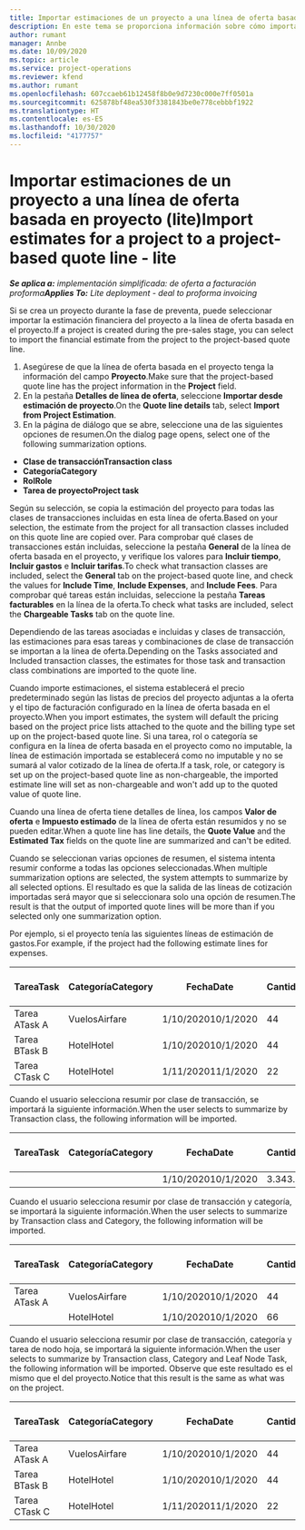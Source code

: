 ```yaml
---
title: Importar estimaciones de un proyecto a una línea de oferta basada en proyecto (lite)
description: En este tema se proporciona información sobre cómo importar estimaciones de un proyecto a una línea de oferta.
author: rumant
manager: Annbe
ms.date: 10/09/2020
ms.topic: article
ms.service: project-operations
ms.reviewer: kfend
ms.author: rumant
ms.openlocfilehash: 607ccaeb61b12458f8b0e9d7230c000e7ff0501a
ms.sourcegitcommit: 625878bf48ea530f3381843be0e778cebbbf1922
ms.translationtype: HT
ms.contentlocale: es-ES
ms.lasthandoff: 10/30/2020
ms.locfileid: "4177757"
---
```

# <a name="import-estimates-for-a-project-to-a-project-based-quote-line---lite"></a><span data-ttu-id="a0cd6-103">Importar estimaciones de un proyecto a una línea de oferta basada en proyecto (lite)</span><span class="sxs-lookup"><span data-stu-id="a0cd6-103">Import estimates for a project to a project-based quote line - lite</span></span>

<span data-ttu-id="a0cd6-104">_**Se aplica a:** implementación simplificada: de oferta a facturación proforma_</span><span class="sxs-lookup"><span data-stu-id="a0cd6-104">_**Applies To:** Lite deployment - deal to proforma invoicing_</span></span>

<span data-ttu-id="a0cd6-105">Si se crea un proyecto durante la fase de preventa, puede seleccionar importar la estimación financiera del proyecto a la línea de oferta basada en el proyecto.</span><span class="sxs-lookup"><span data-stu-id="a0cd6-105">If a project is created during the pre-sales stage, you can select to import the financial estimate from the project to the project-based quote line.</span></span>

1. <span data-ttu-id="a0cd6-106">Asegúrese de que la línea de oferta basada en el proyecto tenga la información del campo **Proyecto**.</span><span class="sxs-lookup"><span data-stu-id="a0cd6-106">Make sure that the project-based quote line has the project information in the **Project** field.</span></span>
2. <span data-ttu-id="a0cd6-107">En la pestaña **Detalles de línea de oferta**, seleccione **Importar desde estimación de proyecto**.</span><span class="sxs-lookup"><span data-stu-id="a0cd6-107">On the **Quote line details** tab, select **Import from Project Estimation**.</span></span>
3. <span data-ttu-id="a0cd6-108">En la página de diálogo que se abre, seleccione una de las siguientes opciones de resumen.</span><span class="sxs-lookup"><span data-stu-id="a0cd6-108">On the dialog page opens, select one of the following summarization options.</span></span>

  - <span data-ttu-id="a0cd6-109">**Clase de transacción**</span><span class="sxs-lookup"><span data-stu-id="a0cd6-109">**Transaction class**</span></span>
  - <span data-ttu-id="a0cd6-110">**Categoría**</span><span class="sxs-lookup"><span data-stu-id="a0cd6-110">**Category**</span></span>
  - <span data-ttu-id="a0cd6-111">**Rol**</span><span class="sxs-lookup"><span data-stu-id="a0cd6-111">**Role**</span></span> 
  - <span data-ttu-id="a0cd6-112">**Tarea de proyecto**</span><span class="sxs-lookup"><span data-stu-id="a0cd6-112">**Project task**</span></span>

<span data-ttu-id="a0cd6-113">Según su selección, se copia la estimación del proyecto para todas las clases de transacciones incluidas en esta línea de oferta.</span><span class="sxs-lookup"><span data-stu-id="a0cd6-113">Based on your selection, the estimate from the project for all transaction classes included on this quote line are copied over.</span></span> <span data-ttu-id="a0cd6-114">Para comprobar qué clases de transacciones están incluidas, seleccione la pestaña **General** de la línea de oferta basada en el proyecto, y verifique los valores para **Incluir tiempo**, **Incluir gastos** e **Incluir tarifas**.</span><span class="sxs-lookup"><span data-stu-id="a0cd6-114">To check what transaction classes are included, select the **General** tab on the project-based quote line, and check the values for **Include Time**, **Include Expenses**, and **Include Fees**.</span></span>  <span data-ttu-id="a0cd6-115">Para comprobar qué tareas están incluidas, seleccione la pestaña **Tareas facturables** en la línea de la oferta.</span><span class="sxs-lookup"><span data-stu-id="a0cd6-115">To check what tasks are included, select the **Chargeable Tasks** tab on the quote line.</span></span>

<span data-ttu-id="a0cd6-116">Dependiendo de las tareas asociadas e incluidas y clases de transacción, las estimaciones para esas tareas y combinaciones de clase de transacción se importan a la línea de oferta.</span><span class="sxs-lookup"><span data-stu-id="a0cd6-116">Depending on the Tasks associated and Included transaction classes, the estimates for those task and transaction class combinations are imported to the quote line.</span></span>

<span data-ttu-id="a0cd6-117">Cuando importe estimaciones, el sistema establecerá el precio predeterminado según las listas de precios del proyecto adjuntas a la oferta y el tipo de facturación configurado en la línea de oferta basada en el proyecto.</span><span class="sxs-lookup"><span data-stu-id="a0cd6-117">When you import estimates, the system will default the pricing based on the project price lists attached to the quote and the billing type set up on the project-based quote line.</span></span> <span data-ttu-id="a0cd6-118">Si una tarea, rol o categoría se configura en la línea de oferta basada en el proyecto como no imputable, la línea de estimación importada se establecerá como no imputable y no se sumará al valor cotizado de la línea de oferta.</span><span class="sxs-lookup"><span data-stu-id="a0cd6-118">If a task, role, or category is set up on the project-based quote line as non-chargeable, the imported estimate line will set as non-chargeable and won't add up to the quoted value of quote line.</span></span>

<span data-ttu-id="a0cd6-119">Cuando una línea de oferta tiene detalles de línea, los campos **Valor de oferta** e **Impuesto estimado** de la línea de oferta están resumidos y no se pueden editar.</span><span class="sxs-lookup"><span data-stu-id="a0cd6-119">When a quote line has line details, the **Quote Value** and the **Estimated Tax** fields on the quote line are summarized and can't be edited.</span></span>

<span data-ttu-id="a0cd6-120">Cuando se seleccionan varias opciones de resumen, el sistema intenta resumir conforme a todas las opciones seleccionadas.</span><span class="sxs-lookup"><span data-stu-id="a0cd6-120">When multiple summarization options are selected, the system attempts to summarize by all selected options.</span></span> <span data-ttu-id="a0cd6-121">El resultado es que la salida de las líneas de cotización importadas será mayor que si seleccionara solo una opción de resumen.</span><span class="sxs-lookup"><span data-stu-id="a0cd6-121">The result is that the output of imported quote lines will be more than if you selected only one summarization option.</span></span>

<span data-ttu-id="a0cd6-122">Por ejemplo, si el proyecto tenía las siguientes líneas de estimación de gastos.</span><span class="sxs-lookup"><span data-stu-id="a0cd6-122">For example, if the project had the following estimate lines for expenses.</span></span>

| <span data-ttu-id="a0cd6-123">Tarea</span><span class="sxs-lookup"><span data-stu-id="a0cd6-123">Task</span></span> | <span data-ttu-id="a0cd6-124">Categoría</span><span class="sxs-lookup"><span data-stu-id="a0cd6-124">Category</span></span> | <span data-ttu-id="a0cd6-125">Fecha</span><span class="sxs-lookup"><span data-stu-id="a0cd6-125">Date</span></span> | <span data-ttu-id="a0cd6-126">Cantidad</span><span class="sxs-lookup"><span data-stu-id="a0cd6-126">Quantity</span></span> | <span data-ttu-id="a0cd6-127">Precio unitario</span><span class="sxs-lookup"><span data-stu-id="a0cd6-127">Unit price</span></span> | <span data-ttu-id="a0cd6-128">Importe</span><span class="sxs-lookup"><span data-stu-id="a0cd6-128">Amount</span></span> |
| --- | --- | --- | --- | --- | --- |
| <span data-ttu-id="a0cd6-129">Tarea A</span><span class="sxs-lookup"><span data-stu-id="a0cd6-129">Task A</span></span> | <span data-ttu-id="a0cd6-130">Vuelos</span><span class="sxs-lookup"><span data-stu-id="a0cd6-130">Airfare</span></span> | <span data-ttu-id="a0cd6-131">1/10/2020</span><span class="sxs-lookup"><span data-stu-id="a0cd6-131">10/1/2020</span></span> | <span data-ttu-id="a0cd6-132">4</span><span class="sxs-lookup"><span data-stu-id="a0cd6-132">4</span></span> | <span data-ttu-id="a0cd6-133">400</span><span class="sxs-lookup"><span data-stu-id="a0cd6-133">400</span></span> | <span data-ttu-id="a0cd6-134">1600</span><span class="sxs-lookup"><span data-stu-id="a0cd6-134">1600</span></span> |
| <span data-ttu-id="a0cd6-135">Tarea B</span><span class="sxs-lookup"><span data-stu-id="a0cd6-135">Task B</span></span> | <span data-ttu-id="a0cd6-136">Hotel</span><span class="sxs-lookup"><span data-stu-id="a0cd6-136">Hotel</span></span> | <span data-ttu-id="a0cd6-137">1/10/2020</span><span class="sxs-lookup"><span data-stu-id="a0cd6-137">10/1/2020</span></span> | <span data-ttu-id="a0cd6-138">4</span><span class="sxs-lookup"><span data-stu-id="a0cd6-138">4</span></span> | <span data-ttu-id="a0cd6-139">200</span><span class="sxs-lookup"><span data-stu-id="a0cd6-139">200</span></span> | <span data-ttu-id="a0cd6-140">800</span><span class="sxs-lookup"><span data-stu-id="a0cd6-140">800</span></span> |
| <span data-ttu-id="a0cd6-141">Tarea C</span><span class="sxs-lookup"><span data-stu-id="a0cd6-141">Task C</span></span> | <span data-ttu-id="a0cd6-142">Hotel</span><span class="sxs-lookup"><span data-stu-id="a0cd6-142">Hotel</span></span> | <span data-ttu-id="a0cd6-143">1/11/2020</span><span class="sxs-lookup"><span data-stu-id="a0cd6-143">11/1/2020</span></span> | <span data-ttu-id="a0cd6-144">2</span><span class="sxs-lookup"><span data-stu-id="a0cd6-144">2</span></span> | <span data-ttu-id="a0cd6-145">200</span><span class="sxs-lookup"><span data-stu-id="a0cd6-145">200</span></span> | <span data-ttu-id="a0cd6-146">400</span><span class="sxs-lookup"><span data-stu-id="a0cd6-146">400</span></span> |

<span data-ttu-id="a0cd6-147">Cuando el usuario selecciona resumir por clase de transacción, se importará la siguiente información.</span><span class="sxs-lookup"><span data-stu-id="a0cd6-147">When the user selects to summarize by Transaction class, the following information will be imported.</span></span>

| <span data-ttu-id="a0cd6-148">Tarea</span><span class="sxs-lookup"><span data-stu-id="a0cd6-148">Task</span></span> | <span data-ttu-id="a0cd6-149">Categoría</span><span class="sxs-lookup"><span data-stu-id="a0cd6-149">Category</span></span> | <span data-ttu-id="a0cd6-150">Fecha</span><span class="sxs-lookup"><span data-stu-id="a0cd6-150">Date</span></span> | <span data-ttu-id="a0cd6-151">Cantidad</span><span class="sxs-lookup"><span data-stu-id="a0cd6-151">Quantity</span></span> | <span data-ttu-id="a0cd6-152">Precio unitario</span><span class="sxs-lookup"><span data-stu-id="a0cd6-152">Unit price</span></span> | <span data-ttu-id="a0cd6-153">Importe</span><span class="sxs-lookup"><span data-stu-id="a0cd6-153">Amount</span></span> |
| --- | --- | --- | --- | --- | --- |
|||<span data-ttu-id="a0cd6-154">1/10/2020</span><span class="sxs-lookup"><span data-stu-id="a0cd6-154">10/1/2020</span></span> | <span data-ttu-id="a0cd6-155">3.34</span><span class="sxs-lookup"><span data-stu-id="a0cd6-155">3.34</span></span> | <span data-ttu-id="a0cd6-156">840</span><span class="sxs-lookup"><span data-stu-id="a0cd6-156">840</span></span> | <span data-ttu-id="a0cd6-157">2800</span><span class="sxs-lookup"><span data-stu-id="a0cd6-157">2800</span></span> |

<span data-ttu-id="a0cd6-158">Cuando el usuario selecciona resumir por clase de transacción y categoría, se importará la siguiente información.</span><span class="sxs-lookup"><span data-stu-id="a0cd6-158">When the user selects to summarize by Transaction class and Category, the following information will be imported.</span></span>

| <span data-ttu-id="a0cd6-159">Tarea</span><span class="sxs-lookup"><span data-stu-id="a0cd6-159">Task</span></span> | <span data-ttu-id="a0cd6-160">Categoría</span><span class="sxs-lookup"><span data-stu-id="a0cd6-160">Category</span></span> | <span data-ttu-id="a0cd6-161">Fecha</span><span class="sxs-lookup"><span data-stu-id="a0cd6-161">Date</span></span> | <span data-ttu-id="a0cd6-162">Cantidad</span><span class="sxs-lookup"><span data-stu-id="a0cd6-162">Quantity</span></span> | <span data-ttu-id="a0cd6-163">Precio unitario</span><span class="sxs-lookup"><span data-stu-id="a0cd6-163">Unit price</span></span> | <span data-ttu-id="a0cd6-164">Importe</span><span class="sxs-lookup"><span data-stu-id="a0cd6-164">Amount</span></span> |
| --- | --- | --- | --- | --- | --- |
| <span data-ttu-id="a0cd6-165">Tarea A</span><span class="sxs-lookup"><span data-stu-id="a0cd6-165">Task A</span></span> | <span data-ttu-id="a0cd6-166">Vuelos</span><span class="sxs-lookup"><span data-stu-id="a0cd6-166">Airfare</span></span> | <span data-ttu-id="a0cd6-167">1/10/2020</span><span class="sxs-lookup"><span data-stu-id="a0cd6-167">10/1/2020</span></span> | <span data-ttu-id="a0cd6-168">4</span><span class="sxs-lookup"><span data-stu-id="a0cd6-168">4</span></span> | <span data-ttu-id="a0cd6-169">400</span><span class="sxs-lookup"><span data-stu-id="a0cd6-169">400</span></span> | <span data-ttu-id="a0cd6-170">1600</span><span class="sxs-lookup"><span data-stu-id="a0cd6-170">1600</span></span> |
| | <span data-ttu-id="a0cd6-171">Hotel</span><span class="sxs-lookup"><span data-stu-id="a0cd6-171">Hotel</span></span> | <span data-ttu-id="a0cd6-172">1/10/2020</span><span class="sxs-lookup"><span data-stu-id="a0cd6-172">10/1/2020</span></span> | <span data-ttu-id="a0cd6-173">6</span><span class="sxs-lookup"><span data-stu-id="a0cd6-173">6</span></span> | <span data-ttu-id="a0cd6-174">200</span><span class="sxs-lookup"><span data-stu-id="a0cd6-174">200</span></span> | <span data-ttu-id="a0cd6-175">1200</span><span class="sxs-lookup"><span data-stu-id="a0cd6-175">1200</span></span> |

<span data-ttu-id="a0cd6-176">Cuando el usuario selecciona resumir por clase de transacción, categoría y tarea de nodo hoja, se importará la siguiente información.</span><span class="sxs-lookup"><span data-stu-id="a0cd6-176">When the user selects to summarize by Transaction class, Category and Leaf Node Task, the following information will be imported.</span></span> <span data-ttu-id="a0cd6-177">Observe que este resultado es el mismo que el del proyecto.</span><span class="sxs-lookup"><span data-stu-id="a0cd6-177">Notice that this result is the same as what was on the project.</span></span>

| <span data-ttu-id="a0cd6-178">Tarea</span><span class="sxs-lookup"><span data-stu-id="a0cd6-178">Task</span></span> | <span data-ttu-id="a0cd6-179">Categoría</span><span class="sxs-lookup"><span data-stu-id="a0cd6-179">Category</span></span> | <span data-ttu-id="a0cd6-180">Fecha</span><span class="sxs-lookup"><span data-stu-id="a0cd6-180">Date</span></span> | <span data-ttu-id="a0cd6-181">Cantidad</span><span class="sxs-lookup"><span data-stu-id="a0cd6-181">Quantity</span></span> | <span data-ttu-id="a0cd6-182">Precio unitario</span><span class="sxs-lookup"><span data-stu-id="a0cd6-182">Unit price</span></span> | <span data-ttu-id="a0cd6-183">Importe</span><span class="sxs-lookup"><span data-stu-id="a0cd6-183">Amount</span></span> |
| --- | --- | --- | --- | --- | --- |
| <span data-ttu-id="a0cd6-184">Tarea A</span><span class="sxs-lookup"><span data-stu-id="a0cd6-184">Task A</span></span> | <span data-ttu-id="a0cd6-185">Vuelos</span><span class="sxs-lookup"><span data-stu-id="a0cd6-185">Airfare</span></span> | <span data-ttu-id="a0cd6-186">1/10/2020</span><span class="sxs-lookup"><span data-stu-id="a0cd6-186">10/1/2020</span></span> | <span data-ttu-id="a0cd6-187">4</span><span class="sxs-lookup"><span data-stu-id="a0cd6-187">4</span></span> | <span data-ttu-id="a0cd6-188">400</span><span class="sxs-lookup"><span data-stu-id="a0cd6-188">400</span></span> | <span data-ttu-id="a0cd6-189">1600</span><span class="sxs-lookup"><span data-stu-id="a0cd6-189">1600</span></span> |
| <span data-ttu-id="a0cd6-190">Tarea B</span><span class="sxs-lookup"><span data-stu-id="a0cd6-190">Task B</span></span> | <span data-ttu-id="a0cd6-191">Hotel</span><span class="sxs-lookup"><span data-stu-id="a0cd6-191">Hotel</span></span> | <span data-ttu-id="a0cd6-192">1/10/2020</span><span class="sxs-lookup"><span data-stu-id="a0cd6-192">10/1/2020</span></span> | <span data-ttu-id="a0cd6-193">4</span><span class="sxs-lookup"><span data-stu-id="a0cd6-193">4</span></span> | <span data-ttu-id="a0cd6-194">200</span><span class="sxs-lookup"><span data-stu-id="a0cd6-194">200</span></span> | <span data-ttu-id="a0cd6-195">800</span><span class="sxs-lookup"><span data-stu-id="a0cd6-195">800</span></span> |
| <span data-ttu-id="a0cd6-196">Tarea C</span><span class="sxs-lookup"><span data-stu-id="a0cd6-196">Task C</span></span> | <span data-ttu-id="a0cd6-197">Hotel</span><span class="sxs-lookup"><span data-stu-id="a0cd6-197">Hotel</span></span> | <span data-ttu-id="a0cd6-198">1/11/2020</span><span class="sxs-lookup"><span data-stu-id="a0cd6-198">11/1/2020</span></span> | <span data-ttu-id="a0cd6-199">2</span><span class="sxs-lookup"><span data-stu-id="a0cd6-199">2</span></span> | <span data-ttu-id="a0cd6-200">200</span><span class="sxs-lookup"><span data-stu-id="a0cd6-200">200</span></span> | <span data-ttu-id="a0cd6-201">400</span><span class="sxs-lookup"><span data-stu-id="a0cd6-201">400</span></span> |
